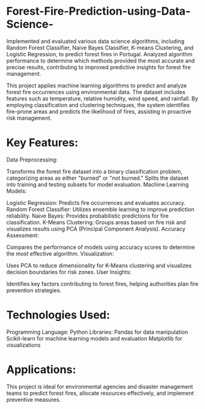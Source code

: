 # Forest-Fire-Prediction-using-Data-Science-
Implemented and evaluated various data science algorithms, including Random Forest Classifier, Naive Bayes Classifier, K-means Clustering, and Logistic Regression, to predict forest fires in Portugal. Analyzed algorithm performance to determine which methods provided the most accurate and precise results, contributing to improved predictive insights for forest fire management.


This project applies machine learning algorithms to predict and analyze forest fire occurrences using environmental data. The dataset includes features such as temperature, relative humidity, wind speed, and rainfall. By employing classification and clustering techniques, the system identifies fire-prone areas and predicts the likelihood of fires, assisting in proactive risk management.

# Key Features:

Data Preprocessing:

Transforms the forest fire dataset into a binary classification problem, categorizing areas as either "burned" or "not burned."
Splits the dataset into training and testing subsets for model evaluation.
Machine Learning Models:

Logistic Regression: Predicts fire occurrences and evaluates accuracy.
Random Forest Classifier: Utilizes ensemble learning to improve prediction reliability.
Naive Bayes: Provides probabilistic predictions for fire classification.
K-Means Clustering: Groups areas based on fire risk and visualizes results using PCA (Principal Component Analysis).
Accuracy Assessment:

Compares the performance of models using accuracy scores to determine the most effective algorithm.
Visualization:

Uses PCA to reduce dimensionality for K-Means clustering and visualizes decision boundaries for risk zones.
User Insights:

Identifies key factors contributing to forest fires, helping authorities plan fire prevention strategies.

# Technologies Used:

Programming Language: Python
Libraries:
Pandas for data manipulation
Scikit-learn for machine learning models and evaluation
Matplotlib for visualizations

# Applications:
This project is ideal for environmental agencies and disaster management teams to predict forest fires, allocate resources effectively, and implement preventive measures.
